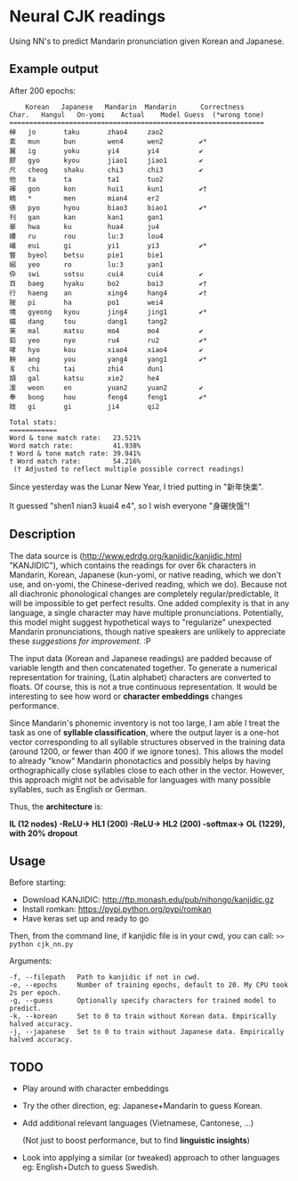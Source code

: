 # Neural CJK readings
Using NN's to predict Mandarin pronunciation given Korean and Japanese.

## Example output
After 200 epochs:
```
	Korean 	 Japanese   Mandarin  Mandarin      Correctness
Char.	Hangul 	 On-yomi    Actual    Model Guess  (*wrong tone)
================================================================
棹  	jo       taku       zhao4     zao2                        
紊  	mun      bun        wen4      wen2         ✔︎*            
翼  	ig       yoku       yi4       yi4          ✔︎             
膠  	gyo      kyou       jiao1     jiao1        ✔︎             
尺  	cheog    shaku      chi3      chi3         ✔︎             
他  	ta       ta         ta1       tuo2                        
褌  	gon      kon        hui1      kun1         ✔︎†            
粫  	*        men        mian4     er2                         
俵  	pyo      hyou       biao3     biao1        ✔︎*            
刊  	gan      kan        kan1      gan1                        
崋  	hwa      ku         hua4      ju4                         
縷  	ru       rou        lu:3      lou4                        
嶬  	eui      gi         yi1       yi3          ✔︎*            
瞥  	byeol    betsu      pie1      bie1                        
絽  	yeo      ro         lu:3      yan1                        
伜  	swi      sotsu      cui4      cui4         ✔︎             
百  	baeg     hyaku      bo2       bai3         ✔︎†            
行  	haeng    an         xing4     hang4        ✔︎†            
陂  	pi       ha         po1       wei4                        
境  	gyeong   kyou       jing4     jing1        ✔︎*            
蟷  	dang     tou        dang1     tang2                       
茉  	mal      matsu      mo4       mo4          ✔︎             
茹  	yeo      nyo        ru4       ru2          ✔︎*            
哮  	hyo      kou        xiao4     xiao4        ✔︎             
鞅  	ang      you        yang4     yang1        ✔︎*            
豸  	chi      tai        zhi4      dun1                        
頡  	gal      katsu      xie2      he4                         
湲  	weon     en         yuan2     yuan2        ✔︎             
奉  	bong     hou        feng4     feng1        ✔︎*            
妓  	gi       gi         ji4       qi2                         

Total stats:
============
Word & tone match rate:   23.521%
Word match rate:          41.938%
† Word & tone match rate: 39.941%
† Word match rate:        54.216%
 († Adjusted to reflect multiple possible correct readings)
```

Since yesterday was the Lunar New Year, I tried putting in "新年快楽". 

It guessed "shen1 nian3 kuai4 e4", so I wish everyone "身碾快饿"!

## Description
The data source is (http://www.edrdg.org/kanjidic/kanjidic.html "KANJIDIC"), which contains the readings for over 6k characters in Mandarin, Korean, Japanese (kun-yomi, or native reading, which we don't use, and on-yomi, the Chinese-derived reading, which we do). Because not all diachronic phonological changes are completely regular/predictable, it will be impossible to get perfect results. One added complexity is that in any language, a single character may have multiple pronunciations. Potentially, this model might suggest hypothetical ways to "regularize" unexpected Mandarin pronunciations, though native speakers are unlikely to appreciate these *suggestions for improvement*. :P 

The input data (Korean and Japanese readings) are padded because of variable length and then concatenated together. To generate a numerical representation for training, (Latin alphabet) characters are converted to floats. Of course, this is not a true continuous representation. It would be interesting to see how word or **character embeddings** changes performance.

Since Mandarin's phonemic inventory is not too large, I am able I treat the task as one of **syllable classification**, where the output layer is a one-hot vector corresponding to all syllable structures observed in the training data (around 1200, or fewer than 400 if we ignore tones). This allows the model to already "know" Mandarin phonotactics and possibly helps by having orthographically close syllables close to each other in the vector. However, this approach might not be advisable for languages with many possible syllables, such as English or German.

Thus, the **architecture** is: 

**IL (12 nodes) -ReLU-> HL1 (200) -ReLU-> HL2 (200) -softmax-> OL (1229), with 20% dropout**

## Usage
Before starting:
 - Download KANJIDIC: http://ftp.monash.edu/pub/nihongo/kanjidic.gz 
 - Install romkan: https://pypi.python.org/pypi/romkan
 - Have keras set up and ready to go
 
 Then, from the command line, if kanjidic file is in your cwd, you can call:
  ```>> python cjk_nn.py```
 
 Arguments:
 ```
 -f, --filepath   Path to kanjidic if not in cwd.
 -e, --epochs     Number of training epochs, default to 20. My CPU took 2s per epoch.
 -g, --guess      Optionally specify characters for trained model to predict.
 -k, --korean     Set to 0 to train without Korean data. Empirically halved accuracy.
 -j, --japanese   Set to 0 to train without Japanese data. Empirically halved accuracy.
 ```
## TODO

- Play around with character embeddings
- Try the other direction, eg: Japanese+Mandarin to guess Korean.
- Add additional relevant languages (Vietnamese, Cantonese, ...)

  (Not just to boost performance, but to find **linguistic insights**)
- Look into applying a similar (or tweaked) approach to other languages eg: English+Dutch to guess Swedish.
